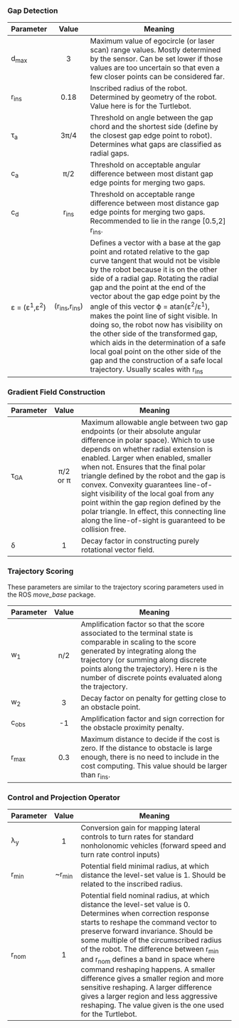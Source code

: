 ### Gap Detection

| Parameter |        Value      | Meaning |
| --------- | :---------------: | ------- |
| d<sub>max</sub> | 3 | Maximum value of egocircle (or laser scan) range values. Mostly determined by the sensor. Can be set lower if those values are too uncertain so that even a few closer points can be considered far. |
| r<sub>ins</sub> | 0.18 | Inscribed radius of the robot. Determined by geometry of the robot. Value here is for the Turtlebot.  |
| &tau;<sub>a</sub> | 3&pi;/4 | Threshold on angle between the gap chord and the shortest side (define by the closest gap edge point to robot). Determines what gaps are classified as radial gaps. |
| c<sub>a</sub> | &pi;/2 | Threshold on acceptable angular difference between most distant gap edge points for merging two gaps. |
| c<sub>d</sub> | r<sub>ins</sub> | Threshold on acceptable range difference between most distance gap edge points for merging two gaps. Recommended to lie in the range  [0.5,2] r<sub>ins</sub>. |
| &epsilon; = (&epsilon;<sup>1</sup>,&epsilon;<sup>2</sup>) | (r<sub>ins</sub>,r<sub>ins</sub>) | Defines a vector with a base at the gap point and rotated relative to the gap curve tangent that would not be visible by the robot because it is on the other side of a radial gap. Rotating the radial gap and the point at the end of the vector about the gap edge point by the angle of this vector &#981; = atan(&epsilon;<sup>2</sup>/&epsilon;<sup>1</sup>), makes the point line of sight visible. In doing so, the robot now has visibility on the other side of the transformed gap, which aids in the determination of a safe local goal point on the other side of the gap and the construction of a safe local trajectory. Usually scales with r<sub>ins</sub>|

### Gradient Field Construction
| Parameter |        Value      | Meaning |
| --------- | :---------------: | ------- |
| &tau;<sub>GA</sub> | &pi;/2 or &pi; | Maximum allowable angle between two gap endpoints (or their absolute angular difference in polar space). Which to use depends on whether radial extension is enabled. Larger when enabled, smaller when not. Ensures that the final polar triangle defined by the robot and the gap is convex. Convexity guarantees line-of-sight visibility of the local goal from any point within the gap region defined by the polar triangle. In effect, this connecting line along the line-of-sight is guaranteed to be collision free. |
| &delta; | 1 | Decay factor in constructing purely rotational vector field. |

### Trajectory Scoring
These parameters are similar to the trajectory scoring parameters used in the ROS _move\_base_ package.

| Parameter |        Value      | Meaning |
| --------- | :---------------: | ------- |
| w<sub>1</sub> | n/2 | Amplification factor so that the score associated to the terminal state is comparable in scaling to the score generated by integrating along the trajectory (or summing along discrete points along the trajectory). Here n is the number of discrete points evaluated along the trajectory. |
| w<sub>2</sub> | 3 | Decay factor on penalty for getting close to an obstacle point. |
| c<sub>obs</sub> | -1 | Amplification factor and sign correction for the obstacle proximity penalty. |
| r<sub>max</sub> | 0.3 | Maximum distance to decide if the cost is zero. If the distance to obstacle is large enough, there is no need to include in the cost computing. This value should be larger than r<sub>ins</sub>. |

### Control and Projection Operator

| Parameter |        Value      | Meaning |
| --------- | :---------------: | ------- |
| &lambda;<sub>y</sub> | 1 | Conversion gain for mapping lateral controls to turn rates for standard nonholonomic vehicles (forward speed and turn rate control inputs) |
| r<sub>min</sub> | ~r<sub>min</sub> | Potential field minimal radius, at which distance the level-set value is 1. Should be related to the inscribed radius. |
| r<sub>nom</sub> | 1 | Potential field nominal radius, at which distance the level-set value is 0. Determines when correction response starts to reshape the command vector to preserve forward invariance. Should be some multiple of the circumscribed radius of the robot. The difference between r<sub>min</sub> and r<sub>nom</sub> defines a band in space where command reshaping happens. A smaller difference gives a smaller region and more sensitive reshaping.  A larger difference gives a larger region and less aggressive reshaping. The value given is the one used for the Turtlebot. |

